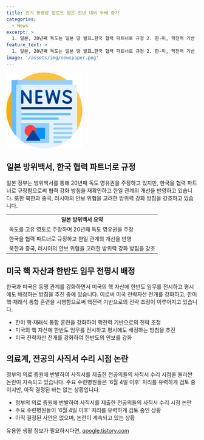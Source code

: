 ```yaml
---
title: 인기 동영상 업로드 양은 전년 대비 두배 증가
categories:
  - News
excerpt: >
  1. 일본, 20년째 독도는 일본 땅 발표…한국 협력 파트너로 규정 2. 한·미, 핵전력 기반 동맹 강화 및 한반도 대응력 증대 합의 3. 전공의 사직서 수리 시점 논란…주요 수련병원, 6월 4일 이후 처리 유력 4. 윤대통령, 집중호우 피해에 특별재난지역 선포 검토 지시 5. 노영민·김현미 압수수색…이정근 취업청탁 의혹 수사 6. 유튜브 사이버 레커 폭로·협박 논란 재조명 7. 윤대통령 25% 지지율…국민의힘 35%, 민주당 30% 8. 한동훈, 당 선관위 제재에 학폭 피해자도 경고하나 비판 9. 유엔, 2084년 세계 인구 100억명 정점 예상 후 감소 전망 10. 잼버리 조직위 해산…미숙한 행사 운영 논란 후 소명 결정
feature_text: >
  1. 일본, 20년째 독도는 일본 땅 발표…한국 협력 파트너로 규정 2. 한·미, 핵전력 기반 동맹 강화 및 한반도 대응력 증대 합의 3. 전공의 사직서 수리 시점 논란…주요 수련병원, 6월 4일 이후 처리 유력 4. 윤대통령, 집중호우 피해에 특별재난지역 선포 검토 지시 5. 노영민·김현미 압수수색…이정근 취업청탁 의혹 수사 6. 유튜브 사이버 레커 폭로·협박 논란 재조명 7. 윤대통령 25% 지지율…국민의힘 35%, 민주당 30% 8. 한동훈, 당 선관위 제재에 학폭 피해자도 경고하나 비판 9. 유엔, 2084년 세계 인구 100억명 정점 예상 후 감소 전망 10. 잼버리 조직위 해산…미숙한 행사 운영 논란 후 소명 결정
image: '/assets/img/newspaper.png'
---
```


<p><img src="/assets/img/newspaper.png" alt="kimp 속보" /></p>

<h2 data-ke-size="size26">일본 방위백서, 한국 협력 파트너로 규정</h2>

<p data-ke-size="size16">일본 정부는 방위백서를 통해 20년째 독도 영유권을 주장하고 있지만, 한국을 협력 파트너로 규정함으로써 협력 강화 방침을 재확인하고 한일 관계의 개선을 반영하고 있습니다. 또한 북한과 중국, 러시아의 안보 위협을 고려한 방위력 강화 방침을 강조하고 있습니다.</p>

<table>
  <tr>
    <td style="text-align: center; height: 17px;"><b>일본 방위백서 요약</b></td>
  </tr>
  <tr>
    <td>독도를 고유 영토로 주장하며 20년째 독도 영유권을 주장</td>
  </tr>
  <tr>
    <td>한국을 협력 파트너로 규정하고 한일 관계의 개선을 반영</td>
  </tr>
  <tr>
    <td>북한과 중국, 러시아의 안보 위협을 고려한 방위력 강화 방침을 강조</td>
  </tr>
</table>

<h2 data-ke-size="size26">미국 핵 자산과 한반도 임무 전평시 배정</h2>

<p data-ke-size="size16">한국과 미국은 동맹 관계를 강화하면서 미국의 핵 자산에 한반도 임무를 전시하고 평시에도 배정하는 방침을 추진 중에 있습니다. 이로써 미국 전략자산 전개를 강화하고, 한미 핵·재래식 통합 훈련을 시행함으로써 핵전력 기반으로의 전략 조정이 이루어지고 있습니다.</p>

<ul>
  <li>한미 핵·재래식 통합 훈련을 강화하여 핵전력 기반으로의 전략 조정</li>
  <li>미국의 핵 자산에 한반도 임무를 전시하고 평시에도 배정하는 방침을 추진</li>
  <li>미국 전략자산 전개를 강화하여 한반도의 안보를 강화</li>
</ul>

<h2 data-ke-size="size26">의료계, 전공의 사직서 수리 시점 논란</h2>

<p data-ke-size="size16">정부의 의료 증원에 반발하여 사직서를 제출한 전공의들의 사직서 수리 시점을 둘러싼 논란이 지속되고 있습니다. 주요 수련병원들은 '6월 4일 이후' 처리를 유력하게 검토 중이지만, 아직 결정된 바는 없는 상황입니다.</p>

<ul>
  <li>정부의 의료 증원에 반발하여 사직서를 제출한 전공의들의 사직서 수리 시점 논란</li>
  <li>주요 수련병원들이 '6월 4일 이후' 처리를 유력하게 검토 중인 상황</li>
  <li>아직 결정된 사안은 없으며, 논란이 계속되고 있는 상황</li>
</ul>
유용한 생활 정보가 필요하시다면, <a href="https://qoogle.tistory.com" rel="dofollow">qoogle.tistory.com</a>


